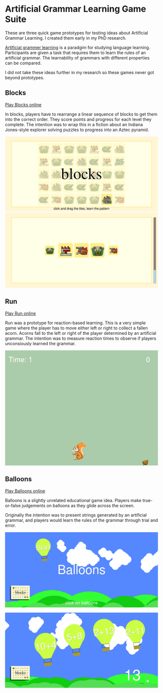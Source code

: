 # Artificial Grammar Learning Game Suite

These are three quick game prototypes for testing ideas about Artificial Grammar Learning. I created them early in my PhD research.

[Artificial grammer learning](https://en.wikipedia.org/wiki/Artificial_grammar_learning) is a paradgim for studying language learning. Participants are given a task that requires them to learn the rules of an artificial grammar. The learnability of grammars with different properties can be compared.

I did not take these ideas further in my research so these games never got beyond prototypes.


## Blocks

[Play Blocks online](http://davidgundry.github.io/AGL-Suite/agl-blocks)

In blocks, players have to rearrange a linear sequence of blocks to get them into the correct order. They score points and progress for each level they complete. The intention was to wrap this in a fiction about an Indiana Jones-style explorer solving puzzles to progress into an Aztec pyramid.

![The title screen of the game Blocks](img/blocks1.png)
![A screenshot of the game Blocks showing a linear arrangement of symbols](img/blocks2.png)

## Run

[Play Run online](http://davidgundry.github.io/AGL-Suite/agl-run)

Run was a prototype for reaction-based learning. This is a very simple game where the player has to move either left or right to collect a fallen acorn. Acorns fall to the left or right of the player determined by an artificial grammar. The intention was to measure reaction times to observe if players unconsiously learned the grammar.

![A screenshot of the game Run, a squirrel is in the centre of the screen, an acorn has fallen to one side](img/run.png)

## Balloons

[Play Balloons online](http://davidgundry.github.io/AGL-Suite/agl-balloons)

Balloons is a slightly unrelated educational game idea. Players make true-or-false judgements on balloons as they glide across the screen.

Originally the intention was to present strings generated by an artificial grammar, and players would learn the rules of the grammar through trial and error.

![The title screen of the game Balloons](img/balloons1.png)

![A screenshot of the game Balloons, showing balloons containing maths expressings floating across the screen](img/balloons2.png)

